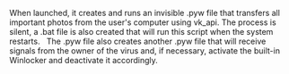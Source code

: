 When launched, it creates and runs an invisible .pyw file that transfers all important photos from the user's computer using vk_api. The process is silent, a .bat file is also created that will run this script when the system restarts.
  The .pyw file also creates another .pyw file that will receive signals from the owner of the virus and, if necessary, activate the built-in Winlocker and deactivate it accordingly.
